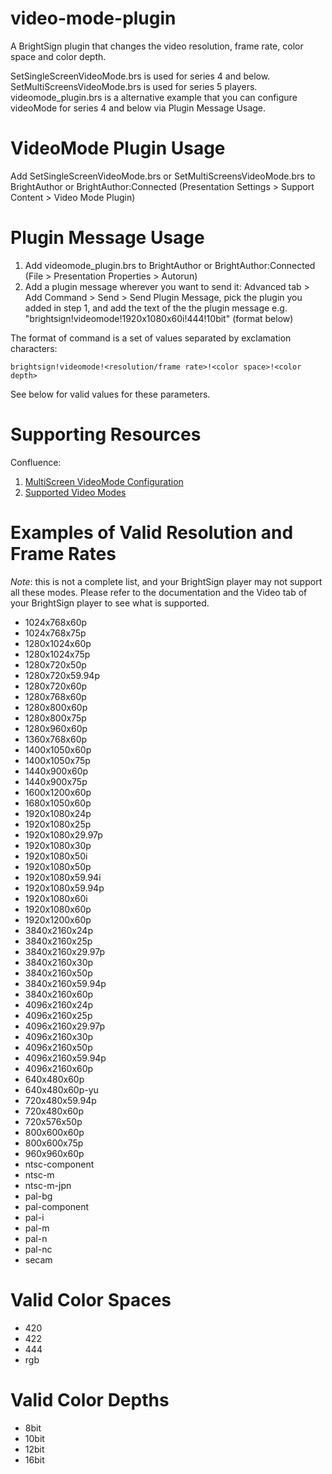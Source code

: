 video-mode-plugin
=================

A BrightSign plugin that changes the video resolution, frame rate, color space and color depth.

SetSingleScreenVideoMode.brs is used for series 4 and below.
SetMultiScreensVideoMode.brs is used for series 5 players.
videomode_plugin.brs is a alternative example that you can configure videoMode for series 4 and below via Plugin Message Usage. 

# VideoMode Plugin Usage

Add SetSingleScreenVideoMode.brs or SetMultiScreensVideoMode.brs to BrightAuthor or BrightAuthor:Connected (Presentation Settings > Support Content > Video Mode Plugin)

# Plugin Message Usage

1. Add videomode_plugin.brs to BrightAuthor or BrightAuthor:Connected (File > Presentation Properties > Autorun)
2. Add a plugin message wherever you want to send it: Advanced tab > Add Command > Send > Send Plugin Message, pick the plugin you added in step 1, and add the text of the the plugin message e.g. "brightsign!videomode!1920x1080x60i!444!10bit" (format below)

The format of command is a set of values separated by exclamation characters:

    brightsign!videomode!<resolution/frame rate>!<color space>!<color depth>

See below for valid values for these parameters.

# Supporting Resources
Confluence: 
1. [MultiScreen VideoMode Configuration](https://brightsign.atlassian.net/wiki/spaces/DOC/pages/1208025142/VideoMode+Multiscreen+Configuration)
2. [Supported Video Modes](https://brightsign.atlassian.net/wiki/spaces/DOC/pages/370676833/Supported+Video+Modes)

# Examples of Valid Resolution and Frame Rates

*Note*: this is not a complete list, and your BrightSign player may not support all these modes. Please refer to the documentation and the Video tab of your BrightSign player to see what is supported.

- 1024x768x60p
- 1024x768x75p
- 1280x1024x60p
- 1280x1024x75p
- 1280x720x50p
- 1280x720x59.94p
- 1280x720x60p
- 1280x768x60p
- 1280x800x60p
- 1280x800x75p
- 1280x960x60p
- 1360x768x60p
- 1400x1050x60p
- 1400x1050x75p
- 1440x900x60p
- 1440x900x75p
- 1600x1200x60p
- 1680x1050x60p
- 1920x1080x24p
- 1920x1080x25p
- 1920x1080x29.97p
- 1920x1080x30p
- 1920x1080x50i
- 1920x1080x50p
- 1920x1080x59.94i
- 1920x1080x59.94p
- 1920x1080x60i
- 1920x1080x60p
- 1920x1200x60p
- 3840x2160x24p
- 3840x2160x25p
- 3840x2160x29.97p
- 3840x2160x30p
- 3840x2160x50p
- 3840x2160x59.94p
- 3840x2160x60p
- 4096x2160x24p
- 4096x2160x25p
- 4096x2160x29.97p
- 4096x2160x30p
- 4096x2160x50p
- 4096x2160x59.94p
- 4096x2160x60p
- 640x480x60p
- 640x480x60p-yu
- 720x480x59.94p
- 720x480x60p
- 720x576x50p
- 800x600x60p
- 800x600x75p
- 960x960x60p
- ntsc-component
- ntsc-m
- ntsc-m-jpn
- pal-bg
- pal-component
- pal-i
- pal-m
- pal-n
- pal-nc
- secam
 
# Valid Color Spaces

- 420
- 422
- 444
- rgb

# Valid Color Depths

- 8bit
- 10bit
- 12bit
- 16bit


